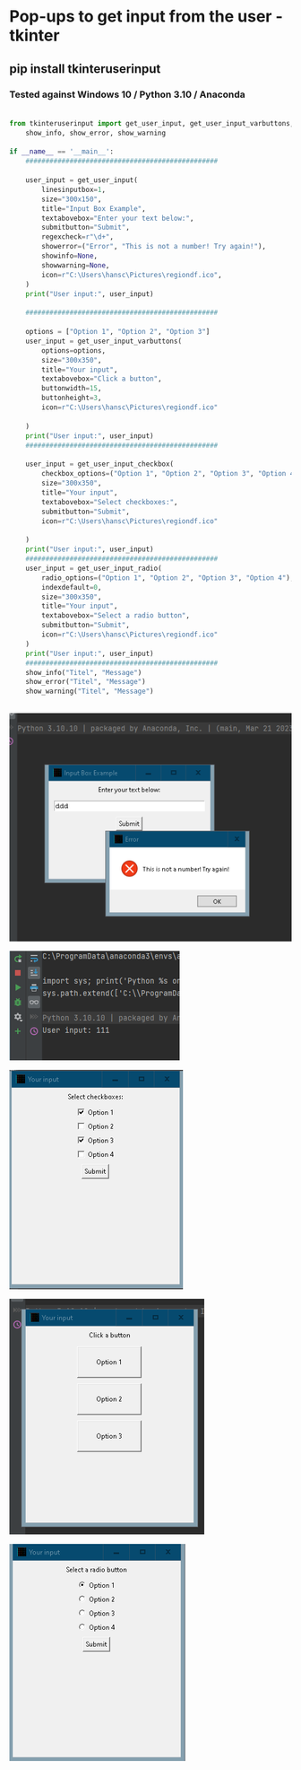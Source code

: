 # Pop-ups to get input from the user - tkinter 

## pip install tkinteruserinput

### Tested against Windows 10 / Python 3.10 / Anaconda 




```python

from tkinteruserinput import get_user_input, get_user_input_varbuttons, get_user_input_checkbox, get_user_input_radio, \
    show_info, show_error, show_warning

if __name__ == '__main__':
    ################################################

    user_input = get_user_input(
        linesinputbox=1,
        size="300x150",
        title="Input Box Example",
        textabovebox="Enter your text below:",
        submitbutton="Submit",
        regexcheck=r"\d+",
        showerror=("Error", "This is not a number! Try again!"),
        showinfo=None,
        showwarning=None,
        icon=r"C:\Users\hansc\Pictures\regiondf.ico",
    )
    print("User input:", user_input)

    ################################################

    options = ["Option 1", "Option 2", "Option 3"]
    user_input = get_user_input_varbuttons(
        options=options,
        size="300x350",
        title="Your input",
        textabovebox="Click a button",
        buttonwidth=15,
        buttonheight=3,
        icon=r"C:\Users\hansc\Pictures\regiondf.ico"

    )
    print("User input:", user_input)
    ################################################

    user_input = get_user_input_checkbox(
        checkbox_options=("Option 1", "Option 2", "Option 3", "Option 4"),
        size="300x350",
        title="Your input",
        textabovebox="Select checkboxes:",
        submitbutton="Submit",
        icon=r"C:\Users\hansc\Pictures\regiondf.ico"

    )
    print("User input:", user_input)
    ################################################
    user_input = get_user_input_radio(
        radio_options=("Option 1", "Option 2", "Option 3", "Option 4"),
        indexdefault=0,
        size="300x350",
        title="Your input",
        textabovebox="Select a radio button",
        submitbutton="Submit",
        icon=r"C:\Users\hansc\Pictures\regiondf.ico"
    )
    print("User input:", user_input)
    ################################################
    show_info("Titel", "Message")
    show_error("Titel", "Message")
    show_warning("Titel", "Message")



```
![](https://github.com/hansalemaos/screenshots/blob/main/tkinteruserinput/textinput1.png?raw=true)


![](https://github.com/hansalemaos/screenshots/blob/main/tkinteruserinput/textinput2.png?raw=true)


![](https://github.com/hansalemaos/screenshots/blob/main/tkinteruserinput/checkboxes.png?raw=true)


![](https://github.com/hansalemaos/screenshots/blob/main/tkinteruserinput/clickabutton.png?raw=true)


![](https://github.com/hansalemaos/screenshots/blob/main/tkinteruserinput/radiobutton.png?raw=true)
